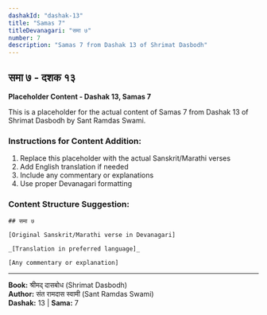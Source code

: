 ```yaml
---
dashakId: "dashak-13"
title: "Samas 7"
titleDevanagari: "समा ७"
number: 7
description: "Samas 7 from Dashak 13 of Shrimat Dasbodh"
---
```


## समा ७ - दशक १३

<!-- TODO: Add the actual Sanskrit/Marathi content here -->

**Placeholder Content - Dashak 13, Samas 7**

This is a placeholder for the actual content of Samas 7 from Dashak 13 of Shrimat Dasbodh by Sant Ramdas Swami.

### Instructions for Content Addition:
1. Replace this placeholder with the actual Sanskrit/Marathi verses
2. Add English translation if needed
3. Include any commentary or explanations
4. Use proper Devanagari formatting

### Content Structure Suggestion:
```
## समा ७

[Original Sanskrit/Marathi verse in Devanagari]

_[Translation in preferred language]_

[Any commentary or explanation]
```

---
**Book:** श्रीमद् दासबोध (Shrimat Dasbodh)  
**Author:** संत रामदास स्वामी (Sant Ramdas Swami)  
**Dashak:** 13 | **Sama:** 7
